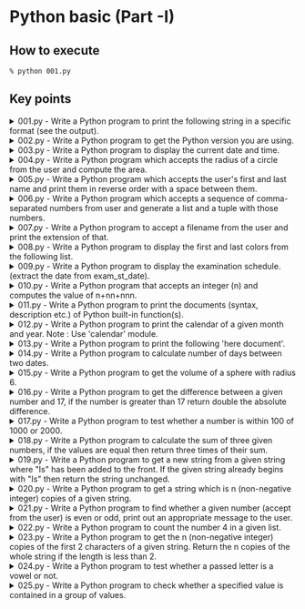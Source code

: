# Python basic (Part -I)

## How to execute

```shell
% python 001.py
```

## Key points

<details>
<summary>001.py - Write a Python program to print the following string in a specific format (see the output).</summary>

- \nで改行
- \tでタブ挿入
- 長すぎる引数は\で改行する
</details>

<details>
<summary>002.py - Write a Python program to get the Python version you are using.</summary>

- sys.versionで出力可能
</details>

<details>
<summary>003.py - Write a Python program to display the current date and time.</summary>

- datetime.datetime.now()で出力可能
</details>

<details>
<summary>004.py - Write a Python program which accepts the radius of a circle from the user and compute the area.</summary>

- math.piでπの値が取得可能
- built-in methodのpow()で冪乗が計算可能、pow(底, 指数)
- pow(3, 2)は9
</details>

<details>
<summary>005.py - Write a Python program which accepts the user's first and last name and print them in reverse order with a space between them.</summary>

- 間に空白を入れる時は" "
</details>

<details>
<summary>006.py - Write a Python program which accepts a sequence of comma-separated numbers from user and generate a list and a tuple with those numbers.</summary>

- inputで受け取ったStringをsplitする
- split(',')で,を区切り文字として分割でき、区切ったlistが返ってくる
</details>

<details>
<summary>007.py - Write a Python program to accept a filename from the user and print the extension of that.</summary>

- split後、必ず2番目に拡張子が来るのでsplit('.')[1]で取得できる
- 仮にフルパスを与えられた時のためにos.path.basenameを使用する

</details>

<details>
<summary>008.py - Write a Python program to display the first and last colors from the following list.</summary>

- [-1]でlistの最後の要素を取得できる
</details>

<details>
<summary>009.py - Write a Python program to display the examination schedule. (extract the date from exam_st_date).</summary>

- 書式化演算子%を使うとtupleを利用して文字列を生成できる
- (変換指定子付きの文字列) % tupleが基本の使い方
- 変換指定子%iは符号付き10進数の整数を表す
</details>

<details>
<summary>010.py - Write a Python program that accepts an integer (n) and computes the value of n+nn+nnn.</summary>

- 009とほぼ同じ
- 答えを出すだけなら与えられた数の11倍, 111倍を足せば良さそうだが、その場合2桁以上に対応できないので文字列の性質を利用する
</details>

<details>
<summary>011.py - Write a Python program to print the documents (syntax, description etc.) of Python built-in function(s).</summary>

- built-in functionでは__doc__でdocstringを呼べる
</details>

<details>
<summary>012.py - Write a Python program to print the calendar of a given month and year.
Note : Use 'calendar' module.</summary>

- calendar.month(year, month)でカレンダーを呼べる
</details>

<details>
<summary>013.py - Write a Python program to print the following 'here document'.</summary>

- print()の中で引用符を3つ続けるとhere documentの形式になる
</details>

<details>
<summary>014.py - Write a Python program to calculate number of days between two dates.</summary>

- timedeltaを使っても同じことができそう
- *tupleでタプルはunpackできる
</details>

<details>
<summary>015.py - Write a Python program to get the volume of a sphere with radius 6.</summary>

- V = 4/3 * pi * r^3
</details>

<details>
<summary>016.py - Write a Python program to get the difference between a given number and 17, if the number is greater than 17 return double the absolute difference.</summary>

- 題意の通り分岐処理を書く
</details>

<details>
<summary>017.py - Write a Python program to test whether a number is within 100 of 1000 or 2000.</summary>

- 与えられた数値が900 ~ 1100 or 1900 ~ 2100の範囲内にあるかどうかという条件はabsを使えばよりシンプルに書ける
</details>

<details>
<summary>018.py - Write a Python program to calculate the sum of three given numbers, if the values are equal then return three times of their sum.</summary>

- AとBとCの値が等しい時「A == B == C」と書ける
</details>

<details>
<summary>019.py - Write a Python program to get a new string from a given string where "Is" has been added to the front. If the given string already begins with "Is" then return the string unchanged.</summary>

- Isで始まるかどうかという判定の前に長さが2未満だとその判定でエラーが出ることに気を付ける
</details>

<details>
<summary>020.py - Write a Python program to get a string which is n (non-negative integer) copies of a given string.</summary>

- 'aa' * 3 => 'aaaaaa'
</details>

<details>
<summary>021.py - Write a Python program to find whether a given number (accept from the user) is even or odd, print out an appropriate message to the user.</summary>

- 題意の通りの分岐処理を書く
</details>

<details>
<summary>022.py - Write a Python program to count the number 4 in a given list.</summary>

- list.count()で要素のカウントができる
</details>

<details>
<summary>023.py - Write a Python program to get the n (non-negative integer) copies of the first 2 characters of a given string. Return the n copies of the whole string if the length is less than 2.</summary>

- 020.pyとほぼ同じ点に気を付ける
</details>

<details>
<summary>024.py - Write a Python program to test whether a passed letter is a vowel or not.</summary>

- 'vowel' if given_ltr in ['a', 'i', 'u', 'e', 'o']のリストは'aiueo'で代用できる
- 英語圏だとaeiouが普通らしい
</details>
<details>

<summary>025.py - Write a Python program to check whether a specified value is contained in a group of values.</summary>

- 題意の通りの分岐処理を書く
</details>
